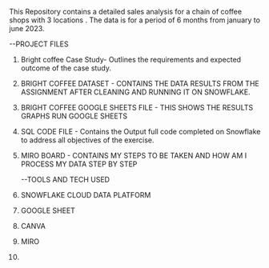 This Repository contains a detailed sales analysis for a chain of coffee shops with 3 locations . The data is for a period of 6 months from january to june 2023.

--PROJECT FILES
1) Bright coffee Case Study- Outlines the requirements and expected outcome of the case study.
   
2) BRIGHT COFFEE DATASET - CONTAINS THE DATA RESULTS FROM THE ASSIGNMENT AFTER  CLEANING AND RUNNING IT ON SNOWFLAKE.

3) BRIGHT COFFEE GOOGLE SHEETS FILE - THIS SHOWS THE RESULTS GRAPHS RUN GOOGLE SHEETS

4) SQL CODE FILE - Contains the Output full code completed on Snowflake to address all objectives of the  exercise.

5) MIRO BOARD - CONTAINS MY STEPS TO BE TAKEN AND HOW AM I PROCESS MY DATA STEP BY STEP

   --TOOLS AND TECH USED
1) SNOWFLAKE CLOUD DATA PLATFORM
2) GOOGLE SHEET
3) CANVA
4) MIRO
5) 

